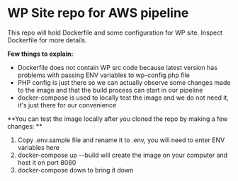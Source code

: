 # WP Site repo for AWS pipeline

This repo will hold Dockerfile and some configuration for WP site. Inspect Dockerfile for more details.

**Few things to explain:**
- Dockerfile does not contain WP src code because latest version has problems with passing ENV variables to wp-config.php file
- PHP config is just there so we can actually observe some changes made to the image and that the build process can start in our pipeline
- docker-compose is used to locally test the image and we do not need it, it's just there for our convenience

**You can test the image locally after you cloned the repo by making a few changes:
**
1. Copy .env.sample file and rename it to .env, you will need to enter ENV variables here
2. docker-compose up --build will create the image on your computer and host it on port 8080
3. docker-compose down to bring it down